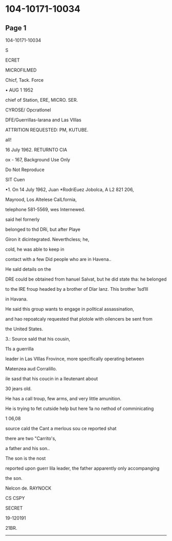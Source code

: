 # 104-10171-10034

## Page 1

104-10171-10034

S

ECRET

MICROFILMED

Chicf, Tack. Force

• AUG 1 1952

chief of Station, ERE, MICRO. SER.

CYROSE/ Opcratlonel

DFE/Guerrillas-larana and Las VIllas

ATTRITION REQUESTED: PM, KUTUBE.

all!

16 July 1962. RETURNTO CIA

ox - 167, Background Use Only

Do Not Reproduce

SIT Cuen

•1. On 14 July 1962, Juan *RodriEuez Jobolca, A L2 821 206,

Mayrood, Los Altelese CalLfornia,

telephone 581-5569, wes Internewed.

said hel fornerly

belonged to thd DRi, but after Playe

Giron it dicintegrated. Neverthcless; he,

cold, he was able to keep in

contact with a few Did people who are in Havena..

He sald details on the

DRE could be obtained from hanuel Salvat, but he did state tha: he belonged

to the IRE froup headed by a brother of Dlar lanz. This brother 1sd1ll

in Havana.

He said this group wants to engage in polltical assassination,

and hao repoatcaly requested that plotole with oilencers be sent from

the United States.

3.: Source sald that his cousin,

11s a guerrilla

leader in Las VIllas Frovince, more specIfically operating between

Matenzea aud Corralillo.

ile sasd that his coucin in a Ileutenant about

30 jears old.

He has a call troup, few arms, and very little amunition.

He is trying to fet cutside help but here 1a no nethod of comminicating

1 06,08

source cald the Cant a merlous sou ce reported shat

there are two "Carrito's,

a father and his son..

The son is the nost

reported upon guerr lila leader, the father apparently only accompanging

the son.

Nelcon de. RAYNOCK

CS CSPY

SECRET

19-120191

21BR.

---

